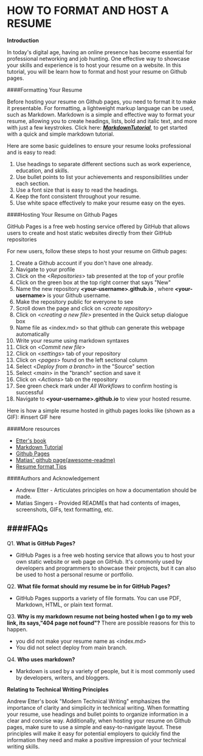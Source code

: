 # **HOW TO FORMAT AND HOST A RESUME**

**Introduction**

In today's digital age, having an online presence has become essential for professional networking and job hunting. One effective way to showcase your skills and experience is to host your resume on a website. In this tutorial, you will be learn how to format and host your resume on Github pages.

####Formatting Your Resume

Before hosting your resume on Github pages, you need to format it to make it presentable. For formatting, a lightweight markup language can be used, such as Markdown. Markdown is a simple and effective way to format your resume, allowing you to create headings, lists, bold and italic text, and more with just a few keystrokes. Click here: [**_MarkdownTutorial_**](https://www.markdowntutorial.com/), to get started with a quick and simple markdown tutorial.

Here are some basic guidelines to ensure your resume looks professional and is easy to read:

1. Use headings to separate different sections such as work experience, education, and skills.
2. Use bullet points to list your achievements and responsibilities under each section.
3. Use a font size that is easy to read the headings.
4. Keep the font consistent throughout your resume.
5. Use white space effectively to make your resume easy on the eyes.

####Hosting Your Resume on Github Pages

GitHub Pages is a free web hosting service offered by GitHub that allows users to create and host static websites directly from their GitHub repositories

For new users, follow these steps to host your resume on Github pages:

1. Create a Github account if you don't have one already.
2. Navigate to your profile
3. Click on the <_Repositories_> tab presented at the top of your profile
4. Click on the green box at the top right corner that says "New"
5. Name the new repository **\<your-username\>.github.io** , where **\<your-username\>** is your Github username.
6. Make the repository public for everyone to see
7. Scroll down the page and click on <_create repository_>
8. Click on <_creating a new file_> presented in the Quick setup dialogue box
9. Name file as <index.md> so that github can generate this webpage automatically
10. Write your resume using markdown syntaxes
11. Click on <_Commit new file_>
12. Click on <_settings_> tab of your repository
13. Click on <_pages_> found on the left sectional column
14. Select <_Deploy from a branch_> in the "Source" section
15. Select <_main_> in the "branch" section and save it
16. Click on <_Actions_> tab on the repository
17. See green check mark under _All Workflows_ to confirm hosting is successful
18. Navigate to **\<your-username\>.github.io** to view your hosted resume.

Here is how a simple resume hosted in github pages looks like (shown as a GIF):
#insert GIF here

####More resources

- [Etter's book](https://www.amazon.ca/Modern-Technical-Writing-Introduction-Documentation-ebook/dp/B01A2QL9SS)
- [Markdown Tutorial](https://www.markdowntutorial.com/)
- [Github Pages](https://pages.github.com/)
- [Matias' github page(awesome-readme)](https://github.com/matiassingers/awesome-readme)
- [Resume format Tips](https://careercenter.georgetown.edu/major-career-guides/resumes-cover-letters/resume-formatting-tips/)

####Authors and Acknowledgement

- Andrew Etter - Articulates principles on how a documentation should be made.
- Matias Singers - Provided READMEs that had contents of images, screenshots, GIFs, text formatting, etc.

## ####FAQs

Q1. **What is GitHub Pages?**

- GitHub Pages is a free web hosting service that allows you to host your own static website or web page on GitHub. It's commonly used by developers and programmers to showcase their projects, but it can also be used to host a personal resume or portfolio.

Q2. **What file format should my resume be in for GitHub Pages?**

- GitHub Pages supports a variety of file formats. You can use PDF, Markdown, HTML, or plain text format.

Q3. **Why is my markdown resume not being hosted when I go to my web link, its says,"404 page not found"?**
There are possible reasons for this to happen.

- you did not make your resume name as <index.md>
- You did not select deploy from main branch.

Q4. **Who uses markdown?**

- Markdown is used by a variety of people, but it is most commonly used by developers, writers, and bloggers.

**Relating to Technical Writing Principles**

Andrew Etter's book "Modern Technical Writing" emphasizes the importance of clarity and simplicity in technical writing. When formatting your resume, use headings and bullet points to organize information in a clear and concise way. Additionally, when hosting your resume on Github pages, make sure to use a simple and easy-to-navigate layout. These principles will make it easy for potential employers to quickly find the information they need and make a positive impression of your technical writing skills.
